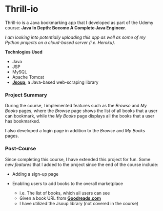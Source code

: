 # Thrill-io

Thrill-io is a Java bookmarking app that I developed as part of the Udemy course: **Java In Depth: Become A Complete Java Engineer**.

*I am looking into potentially uploading this app as well as some of my Python projects on a cloud-based server (i.e. Heroku).*


**Technlogies Used**

* Java
* JSP
* MySQL
* Apache Tomcat
* [**Jsoup**](https://jsoup.org/), a Java-based web-scraping library

### Project Summary
During the course, I implemented features such as the *Browse* and *My Books* pages, where the *Browse* page shows the list of all books that a user can bookmark, while the *My Books* page displays all the books that a user has bookmarked.

I also developed a login page in addition to the *Browse* and *My Books* pages.

### Post-Course
Since completing this course, I have extended this project for fun. Some *new features* that I added to the project since the end of the course include:

* Adding a sign-up page

* Enabling users to add books to the overall marketplace
  * i.e. The list of books, which all users can see
  * Given a book URL from [**Goodreads.com**](https://www.goodreads.com/)
  * I have utilized the Jsoup library (not covered in the course)
  

